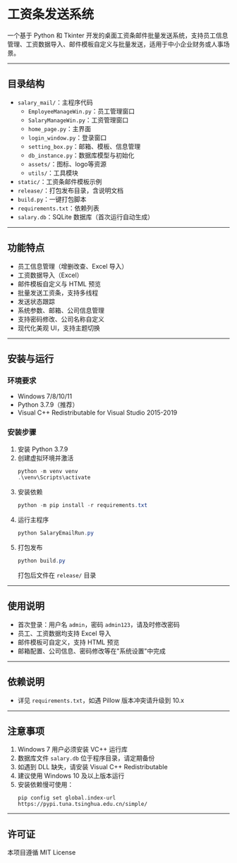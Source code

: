 # 工资条发送系统

一个基于 Python 和 Tkinter 开发的桌面工资条邮件批量发送系统，支持员工信息管理、工资数据导入、邮件模板自定义与批量发送，适用于中小企业财务或人事场景。

---

## 目录结构

- `salary_mail/`：主程序代码
  - `EmployeeManageWin.py`：员工管理窗口
  - `SalaryManageWin.py`：工资管理窗口
  - `home_page.py`：主界面
  - `login_window.py`：登录窗口
  - `setting_box.py`：邮箱、模板、信息管理
  - `db_instance.py`：数据库模型与初始化
  - `assets/`：图标、logo等资源
  - `utils/`：工具模块
- `static/`：工资条邮件模板示例
- `release/`：打包发布目录，含说明文档
- `build.py`：一键打包脚本
- `requirements.txt`：依赖列表
- `salary.db`：SQLite 数据库（首次运行自动生成）

---

## 功能特点

- 员工信息管理（增删改查、Excel 导入）
- 工资数据导入（Excel）
- 邮件模板自定义与 HTML 预览
- 批量发送工资条，支持多线程
- 发送状态跟踪
- 系统参数、邮箱、公司信息管理
- 支持密码修改、公司名称自定义
- 现代化美观 UI，支持主题切换

---

## 安装与运行

### 环境要求
- Windows 7/8/10/11
- Python 3.7.9（推荐）
- Visual C++ Redistributable for Visual Studio 2015-2019

### 安装步骤
1. 安装 Python 3.7.9
2. 创建虚拟环境并激活
   ```powershell
   python -m venv venv
   .\venv\Scripts\activate
   ```
3. 安装依赖
   ```powershell
   python -m pip install -r requirements.txt
   ```
4. 运行主程序
   ```powershell
   python SalaryEmailRun.py
   ```
5. 打包发布
   ```powershell
   python build.py
   ```
   打包后文件在 `release/` 目录

---

## 使用说明
- 首次登录：用户名 `admin`，密码 `admin123`，请及时修改密码
- 员工、工资数据均支持 Excel 导入
- 邮件模板可自定义，支持 HTML 预览
- 邮箱配置、公司信息、密码修改等在"系统设置"中完成

---

## 依赖说明
- 详见 `requirements.txt`，如遇 Pillow 版本冲突请升级到 10.x

---

## 注意事项
1. Windows 7 用户必须安装 VC++ 运行库
2. 数据库文件 `salary.db` 位于程序目录，请定期备份
3. 如遇到 DLL 缺失，请安装 Visual C++ Redistributable
4. 建议使用 Windows 10 及以上版本运行
5. 安装依赖慢可使用：
   ```
   pip config set global.index-url https://pypi.tuna.tsinghua.edu.cn/simple/
   ```

---

## 许可证

本项目遵循 MIT License
